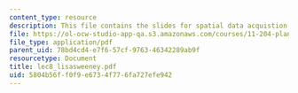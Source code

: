 ```yaml
---
content_type: resource
description: This file contains the slides for spatial data acquistion.
file: https://ol-ocw-studio-app-qa.s3.amazonaws.com/courses/11-204-planning-communications-and-digital-media-fall-2004/5804b56ff0f9e6734f776fa727efe942_lec8_lisasweeney.pdf
file_type: application/pdf
parent_uid: 78bd4cd4-e7f6-57cf-9763-46342289ab9f
resourcetype: Document
title: lec8_lisasweeney.pdf
uid: 5804b56f-f0f9-e673-4f77-6fa727efe942
---
```

